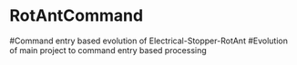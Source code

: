 # RotAntCommand
#Command entry based evolution of Electrical-Stopper-RotAnt
#Evolution of main project to command entry based processing
